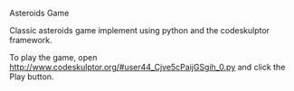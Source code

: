 Asteroids Game

Classic asteroids game implement using python and the codeskulptor framework.

To play the game, open http://www.codeskulptor.org/#user44_Cjve5cPaijGSgih_0.py and click the Play button.